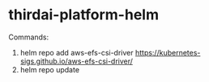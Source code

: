 # thirdai-platform-helm

Commands:
1. helm repo add aws-efs-csi-driver https://kubernetes-sigs.github.io/aws-efs-csi-driver/
2. helm repo update
